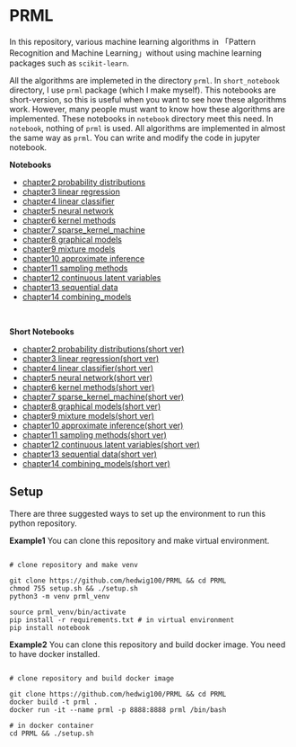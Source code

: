 # PRML

In this repository, various machine learning algorithms in 「Pattern Recognition and Machine Learning」without using machine learning packages such as `scikit-learn`. 

All the algorithms are implemeted in the directory `prml`. In `short_notebook` directory, I use `prml` package (which I make myself). This notebooks are short-version, so 
this is useful when you want to see how these algorithms work. However, many people must want to know how these algorithms are implemented. These notebooks in `notebook` directory 
meet this need. In `notebook`, nothing of `prml` is used. All algorithms are implemented in almost the same way as `prml`. You can write and modify the code in jupyter notebook. 

**Notebooks**

- [chapter2 probability distributions](https://github.com/hedwig100/PRML/blob/main/notebook/chapter02_probability_distributions.ipynb)<br>
- [chapter3 linear regression](https://github.com/hedwig100/PRML/blob/main/notebook/chapter03_linear_regression.ipynb)<br>
- [chapter4 linear classifier](https://github.com/hedwig100/PRML/blob/main/notebook/chapter04_linear_classifier.ipynb)<br>
- [chapter5 neural network](https://github.com/hedwig100/PRML/blob/main/notebook/chapter05_neural_network.ipynb)<br>
- [chapter6 kernel methods](https://github.com/hedwig100/PRML/blob/main/notebook/chapter06_kernel_methods.ipynb)<br>
- [chapter7 sparse_kernel_machine](https://github.com/hedwig100/PRML/blob/main/notebook/chapter07_sparse_kernel_machines.ipynb)<br>
- [chapter8 graphical models](https://github.com/hedwig100/PRML/blob/main/notebook/chapter08_graphical_models.ipynb)<br>
- [chapter9 mixture models](https://github.com/hedwig100/PRML/blob/main/notebook/chapter09_mixture_models.ipynb)<br>
- [chapter10 approximate inference](https://github.com/hedwig100/PRML/blob/main/notebook/chapter10_approximate_inference.ipynb)<br>
- [chapter11 sampling methods](https://github.com/hedwig100/PRML/blob/main/notebook/chapter11_sampling_methods.ipynb)<br>
- [chapter12 continuous latent variables](https://github.com/hedwig100/PRML/blob/main/notebook/chapter12_continuous_latent_variables.ipynb)<br>
- [chapter13 sequential data](https://github.com/hedwig100/PRML/blob/main/notebook/chapter13_sequential_data.ipynb)<br>
- [chapter14 combining_models](https://github.com/hedwig100/PRML/blob/main/notebook/chapter14_combining_models.ipynb)<br>
<br>

**Short Notebooks**

- [chapter2 probability distributions(short ver)](https://github.com/hedwig100/PRML/blob/main/short_notebook/chapter02_short_ver.ipynb)<br>
- [chapter3 linear regression(short ver)](https://github.com/hedwig100/PRML/blob/main/short_notebook/chapter03_short_ver.ipynb)<br>
- [chapter4 linear classifier(short ver)](https://github.com/hedwig100/PRML/blob/main/short_notebook/chapter04_short_ver.ipynb)<br>
- [chapter5 neural network(short ver)](https://github.com/hedwig100/PRML/blob/main/short_notebook/chapter05_short_ver.ipynb)<br>
- [chapter6 kernel methods(short ver)](https://github.com/hedwig100/PRML/blob/main/short_notebook/chapter06_short_ver.ipynb)<br>
- [chapter7 sparse_kernel_machine(short ver)](https://github.com/hedwig100/PRML/blob/main/short_notebook/chapter07_short_ver.ipynb)<br>
- [chapter8 graphical models(short ver)](https://github.com/hedwig100/PRML/blob/main/short_notebook/chapter08_short_ver.ipynb)<br>
- [chapter9 mixture models(short ver)](https://github.com/hedwig100/PRML/blob/main/short_notebook/chapter09_short_ver.ipynb)<br>
- [chapter10 approximate inference(short ver)](https://github.com/hedwig100/PRML/blob/main/short_notebook/chapter10_short_ver.ipynb)<br>
- [chapter11 sampling methods(short ver)](https://github.com/hedwig100/PRML/blob/main/short_notebook/chapter11_short_ver.ipynb)<br>
- [chapter12 continuous latent variables(short ver)](https://github.com/hedwig100/PRML/blob/main/short_notebook/chapter12_short_ver.ipynb)<br>
- [chapter13 sequential data(short ver)](https://github.com/hedwig100/PRML/blob/main/short_notebook/chapter13_short_ver.ipynb)<br>
- [chapter14 combining_models(short ver)](https://github.com/hedwig100/PRML/blob/main/short_notebook/chapter14_short_ver.ipynb)<br>

## Setup 

There are three suggested ways to set up the environment to run this python repository. 

**Example1**
You can clone this repository and make virtual environment. 

```

# clone repository and make venv 

git clone https://github.com/hedwig100/PRML && cd PRML
chmod 755 setup.sh && ./setup.sh
python3 -m venv prml_venv 

source prml_venv/bin/activate
pip install -r requirements.txt # in virtual environment 
pip install notebook

```

**Example2**
You can clone this repository and build docker image. 
You need to have docker installed.  

```

# clone repository and build docker image

git clone https://github.com/hedwig100/PRML && cd PRML
docker build -t prml .
docker run -it --name prml -p 8888:8888 prml /bin/bash

# in docker container 
cd PRML && ./setup.sh

```